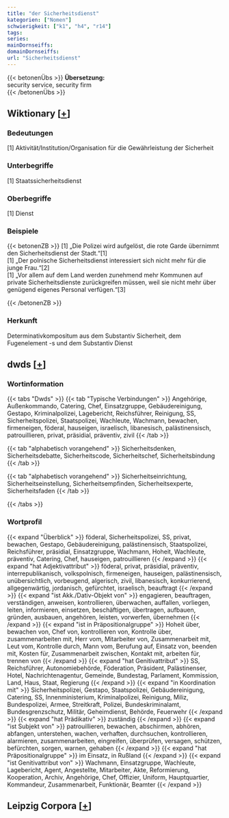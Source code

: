 ```yaml
---
title: "der Sicherheitsdienst"
kategorien: ["Nomen"]
schwierigkeit: ["k1", "h4", "r14"]
tags:
series:
mainDornseiffs:
domainDornseiffs:
url: "Sicherheitsdienst"
---
```


{{< betonenÜbs >}}
**Übersetzung:**  
security service, security firm  
{{< /betonenÜbs >}}

## Wiktionary [[+](https://de.wiktionary.org/wiki/Sicherheitsdienst)]

### Bedeutungen
[1] Aktivität/Institution/Organisation für die Gewährleistung der Sicherheit  

### Unterbegriffe
[1] Staatssicherheitsdienst  

### Oberbegriffe
[1] Dienst  

### Beispiele
{{< betonenZB >}}
[1] „Die Polizei wird aufgelöst, die rote Garde übernimmt den Sicherheitsdienst der Stadt.“[1]  
[1] „Der polnische Sicherheitsdienst interessiert sich nicht mehr für die junge Frau.“[2]  
[1] „Vor allem auf dem Land werden zunehmend mehr Kommunen auf private Sicherheitsdienste zurückgreifen müssen, weil sie nicht mehr über genügend eigenes Personal verfügen.“[3]  

{{< /betonenZB >}}
### Herkunft
Determinativkompositum aus dem Substantiv Sicherheit, dem Fugenelement -s und dem Substantiv Dienst  



## dwds [[+](https://www.dwds.de/wb/Sicherheitsdienst)]

### Wortinformation
{{< tabs "Dwds" >}}
{{< tab "Typische Verbindungen" >}}
Angehörige, Außenkommando, Catering, Chef, Einsatzgruppe, Gebäudereinigung, Gestapo, Kriminalpolizei, Lagebericht, Reichsführer, Reinigung, SS, Sicherheitspolizei, Staatspolizei, Wachleute, Wachmann, bewachen, firmeneigen, föderal, hauseigen, israelisch, libanesisch, palästinensisch, patrouillieren, privat, präsidial, präventiv, zivil
{{< /tab >}}

{{< tab "alphabetisch vorangehend" >}}
Sicherheitsdenken, Sicherheitsdebatte, Sicherheitscode, Sicherheitschef, Sicherheitsbindung
{{< /tab >}}

{{< tab "alphabetisch vorangehend" >}}
Sicherheitseinrichtung, Sicherheitseinstellung, Sicherheitsempfinden, Sicherheitsexperte, Sicherheitsfaden
{{< /tab >}}

{{< /tabs >}}

### Wortprofil
{{< expand "Überblick" >}} föderal, Sicherheitspolizei, SS, privat, bewachen, Gestapo, Gebäudereinigung, palästinensisch, Staatspolizei, Reichsführer, präsidial, Einsatzgruppe, Wachmann, Hoheit, Wachleute, präventiv, Catering, Chef, hauseigen, patrouillieren {{< /expand >}}
{{< expand "hat Adjektivattribut" >}} föderal, privat, präsidial, präventiv, interrepublikanisch, volkspolnisch, firmeneigen, hauseigen, palästinensisch, unübersichtlich, vorbeugend, algerisch, zivil, libanesisch, konkurrierend, allgegenwärtig, jordanisch, gefürchtet, israelisch, beauftragt {{< /expand >}}
{{< expand "ist Akk./Dativ-Objekt von" >}} engagieren, beauftragen, verständigen, anweisen, kontrollieren, überwachen, auffallen, vorliegen, leiten, informieren, einsetzen, beschäftigen, übertragen, aufbauen, gründen, ausbauen, angehören, leisten, vorwerfen, übernehmen {{< /expand >}}
{{< expand "ist in Präpositionalgruppe" >}} Hoheit über, bewachen von, Chef von, kontrollieren von, Kontrolle über, zusammenarbeiten mit, Herr vom, Mitarbeiter von, Zusammenarbeit mit, Leut vom, Kontrolle durch, Mann vom, Berufung auf, Einsatz von, beenden mit, Kosten für, Zusammenarbeit zwischen, Kontakt mit, arbeiten für, trennen von {{< /expand >}}
{{< expand "hat Genitivattribut" >}} SS, Reichsführer, Autonomiebehörde, Föderation, Präsident, Palästinenser, Hotel, Nachrichtenagentur, Gemeinde, Bundestag, Parlament, Kommission, Land, Haus, Staat, Regierung {{< /expand >}}
{{< expand "in Koordination mit" >}} Sicherheitspolizei, Gestapo, Staatspolizei, Gebäudereinigung, Catering, SS, Innenministerium, Kriminalpolizei, Reinigung, Miliz, Bundespolizei, Armee, Streitkraft, Polizei, Bundeskriminalamt, Bundesgrenzschutz, Militär, Geheimdienst, Behörde, Feuerwehr {{< /expand >}}
{{< expand "hat Prädikativ" >}} zuständig {{< /expand >}}
{{< expand "ist Subjekt von" >}} patrouillieren, bewachen, abschirmen, abhören, abfangen, unterstehen, wachen, verhaften, durchsuchen, kontrollieren, alarmieren, zusammenarbeiten, eingreifen, überprüfen, versagen, schützen, befürchten, sorgen, warnen, gehaben {{< /expand >}}
{{< expand "hat Präpositionalgruppe" >}} im Einsatz, in Rußland {{< /expand >}}
{{< expand "ist Genitivattribut von" >}} Wachmann, Einsatzgruppe, Wachleute, Lagebericht, Agent, Angestellte, Mitarbeiter, Akte, Reformierung, Kooperation, Archiv, Angehörige, Chef, Offizier, Uniform, Hauptquartier, Kommandeur, Zusammenarbeit, Funktionär, Beamter {{< /expand >}}

## Leipzig Corpora [[+](https://corpora.uni-leipzig.de/en/res?word=Sicherheitsdienst&corpusId=deu_newscrawl-public_2018)]

